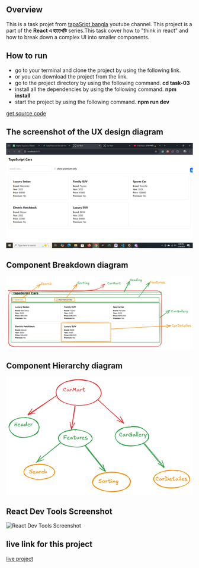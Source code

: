 ## Overview
This is a task projet from [tapaSript bangla](https://www.youtube.com/@tapascript-bangla) youtube channel. This project is a part of the **React এ হাতেখড়ি** series.This task cover how to "think in react" and how to break down a complex UI into smaller components.


## How to run 

- go to your terminal and clone the project by using the following link.
- or you can download the project from the link.
- go to the project directory by using the following command.
**cd task-03**
- install all the dependencies by using the following command.
**npm install**
- start the project by using the following command.
**npm run dev**

[get source code](https://github.com/rashed-mia/react-e-hatekhori-task-03.git)

## The screenshot of the UX design diagram
![UX Design Diagram](/public/ui.png)

## Component Breakdown diagram
![Component Breakdown Diagram](/public/CarMart.png)

## Component Hierarchy diagram
![Component Hierarchy Diagram](/public/CHD.png)

## React Dev Tools Screenshot
![React Dev Tools Screenshot](/public/conponent-structure.png)


##  live link for this project

[live project](https://react-e-hatekhori-task-03.vercel.app/)